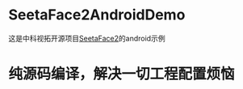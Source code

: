 # SeetaFace2AndroidDemo
这是中科视拓开源项目[SeetaFace2](https://github.com/seetafaceengine/SeetaFace2)的android示例

# 纯源码编译，解决一切工程配置烦恼
